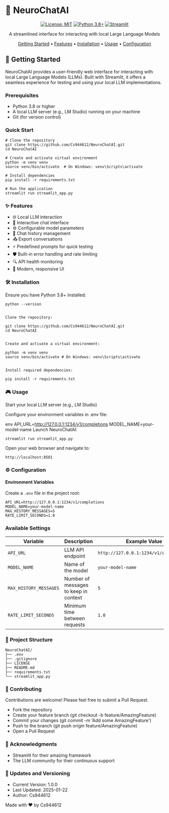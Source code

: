 # 🧠 NeuroChatAI

<div align="center">

[![License: MIT](https://img.shields.io/badge/License-MIT-yellow.svg)](https://opensource.org/licenses/MIT)
[![Python 3.8+](https://img.shields.io/badge/python-3.8+-blue.svg)](https://www.python.org/downloads/)
[![Streamlit](https://img.shields.io/badge/Streamlit-1.24.0-red.svg)](https://streamlit.io)

A streamlined interface for interacting with local Large Language Models

[Getting Started](#-getting-started) •
[Features](#-features) •
[Installation](#-installation) •
[Usage](#-usage) •
[Configuration](#-configuration)

</div>

## 🚀 Getting Started

NeuroChatAI provides a user-friendly web interface for interacting with local Large Language Models (LLMs). Built with Streamlit, it offers a seamless experience for testing and using your local LLM implementations.

### Prerequisites

-   Python 3.8 or higher
-   A local LLM server (e.g., LM Studio) running on your machine
-   Git (for version control)

### Quick Start

```
# Clone the repository
git clone https://github.com/Cs944612/NeuroChatAI.git
cd NeuroChatAI

# Create and activate virtual environment
python -m venv venv
source venv/bin/activate  # On Windows: venv\Scripts\activate

# Install dependencies
pip install -r requirements.txt

# Run the application
streamlit run streamlit_app.py
```

### ✨ Features

- 🌐 Local LLM interaction
- 💬 Interactive chat interface
- ⚙️ Configurable model parameters
- 💾 Chat history management
- 📤 Export conversations
- ⚡ Predefined prompts for quick testing
- 🛡️ Built-in error handling and rate limiting
- 🔍 API health monitoring
- 🎨 Modern, responsive UI

### 🛠️ Installation

Ensure you have Python 3.8+ installed:

```
python --version


Clone the repository:

git clone https://github.com/Cs944612/NeuroChatAI.git
cd NeuroChatAI


Create and activate a virtual environment:

python -m venv venv
source venv/bin/activate # On Windows: venv\Scripts\activate


Install required dependencies:

pip install -r requirements.txt
```

### 🎮 Usage

Start your local LLM server (e.g., LM Studio)

Configure your environment variables in .env file:

env
API_URL=http://127.0.0.1:1234/v1/completions
MODEL_NAME=your-model-name
Launch NeuroChatAI:

```
streamlit run streamlit_app.py
```

Open your web browser and navigate to:

```
http://localhost:8501
```

### ⚙️ Configuration

#### Environment Variables

Create a `.env` file in the project root:

```
API_URL=http://127.0.0.1:1234/v1/completions
MODEL_NAME=your-model-name
MAX_HISTORY_MESSAGES=5
RATE_LIMIT_SECONDS=1.0
```

### Available Settings

| Variable               | Description                           | Example Value                          |
| ---------------------- | ------------------------------------- | -------------------------------------- |
| `API_URL`              | LLM API endpoint                      | `http://127.0.0.1:1234/v1/completions` |
| `MODEL_NAME`           | Name of the model                     | `your-model-name`                      |
| `MAX_HISTORY_MESSAGES` | Number of messages to keep in context | `5`                                    |
| `RATE_LIMIT_SECONDS`   | Minimum time between requests         | `1.0`                                  |

### 📁 Project Structure

```
NeuroChatAI/
├── .env
├── .gitignore
├── LICENSE
├── README.md
├── requirements.txt
└── streamlit_app.py
```

### 🤝 Contributing

Contributions are welcome! Please feel free to submit a Pull Request.

- Fork the repository
- Create your feature branch (git checkout -b feature/AmazingFeature)
- Commit your changes (git commit -m 'Add some AmazingFeature')
- Push to the branch (git push origin feature/AmazingFeature)
- Open a Pull Request


### 🙏 Acknowledgments

- Streamlit for their amazing framework
- The LLM community for their continuous support

### 🔄 Updates and Versioning

- Current Version: 1.0.0
- Last Updated: 2025-01-22
- Author: Cs944612

Made with ❤️ by Cs944612
